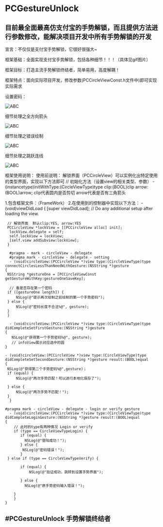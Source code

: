 # PCGestureUnlock

目前最全面最高仿支付宝的手势解锁，而且提供方法进行参数修改，能解决项目开发中所有手势解锁的开发
------------------
宣言：不仅仅是支付宝手势解锁，它很好很强大~

框架基础：全面实现支付宝手势解锁，包括各种细节！！！（具体见gif图片）

框架目标：打造主流手势解锁终结者，简单易用，高度解耦！

框架特点：面向实际项目开发，修改参数(PCCircleViewConst.h文件中)即可实现实际需求

设置密码：

![ABC](https://github.com/iosdeveloperpanc/PCGestureUnlock/blob/master/PCGestureUnlock/settingGesture.gif) 

细节处理之全方向箭头

![ABC](https://github.com/iosdeveloperpanc/PCGestureUnlock/blob/master/PCGestureUnlock/arrowDirctions.gif) 

细节处理之错误绘制

![ABC](https://github.com/iosdeveloperpanc/PCGestureUnlock/blob/master/PCGestureUnlock/ErrorDisplay.gif) 

细节处理之跳跃连线

![ABC](https://github.com/iosdeveloperpanc/PCGestureUnlock/blob/master/PCGestureUnlock/JumpConnect.gif) 

框架使用说明：
使用前说明：
解锁界面（PCCircleView）可以实例化出特定使用的类型界面，实现以下方法即可
// 初始化方法（设置view的相关类型、参数）
    - (instancetype)initWithType:(CircleViewType)type clip:(BOOL)clip arrow:(BOOL)arrow;
clip代表圆内是否剪切 arrow代表是否有三角箭头

1.包含框架文件：（FrameWork）
2.在使用到的控制器中实现以下方法：
      - (void)viewDidLoad {
      [super viewDidLoad];
      // Do any additional setup after loading the view.
 
     // 解锁界面  默认clip:YES, arrow:YES
     PCCircleView *lockView = [[PCCircleView alloc] init];  
      lockView.delegate = self;
      self.lockView = lockView;
      [self.view addSubview:lockView];
     }

      #pragma - mark - circleView - delegate
      #pragma mark - circleView - delegate - setting
      - (void)circleView:(PCCircleView *)view type:(CircleViewType)type connectCirclesLessThanNeedWithGesture:(NSString *)gesture
    {
     NSString *gestureOne = [PCCircleViewConst getGestureWithKey:gestureOneSaveKey];

      // 看是否存在第一个密码
     if ([gestureOne length]) {
         NSLog(@"提示再次绘制之前绘制的第一个手势密码");
     } else {
         NSLog(@"密码长度不合法%@", gesture);
     }
     }

      - (void)circleView:(PCCircleView *)view type:(CircleViewType)type didCompleteSetFirstGesture:(NSString *)gesture
    {
       NSLog(@"获得第一个手势密码%@", gesture);
       // infoView展示对应选中的圆
    }

    - (void)circleView:(PCCircleView *)view type:(CircleViewType)type didCompleteSetSecondGesture:(NSString *)gesture result:(BOOL)equal
    {
     NSLog(@"获得第二个手势密码%@",gesture)；
     if (equal) {
         NSLog(@"两次手势匹配！可以进行本地化保存了");
      
     } else {
         NSLog(@"两次手势不匹配！");
     }
      }

    #pragma mark - circleView - delegate - login or verify gesture
      - (void)circleView:(PCCircleView *)view type:(CircleViewType)type didCompleteLoginGesture:(NSString *)gesture result:(BOOL)equal
    {
        // 此时的type有两种情况 Login or verify
        if (type == CircleViewTypeLogin) {
           if (equal) {
             NSLog(@"登陆成功！");
           } else {
            NSLog(@"密码错误！");
           }
     } else if (type == CircleViewTypeVerify) {
         
           if (equal) {
               NSLog(@"验证成功，跳转到设置手势界面");
               
           } else {
             NSLog(@"原手势密码输入错误！");
               
        }
        }
    }


#PCGestureUnlock 手势解锁终结者
------------

